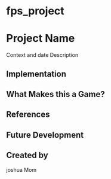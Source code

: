 # fps_project

# Project Name
Context and date
Description

## Implementation

## What Makes this a Game?

## References

## Future Development

## Created by
joshua Mom
